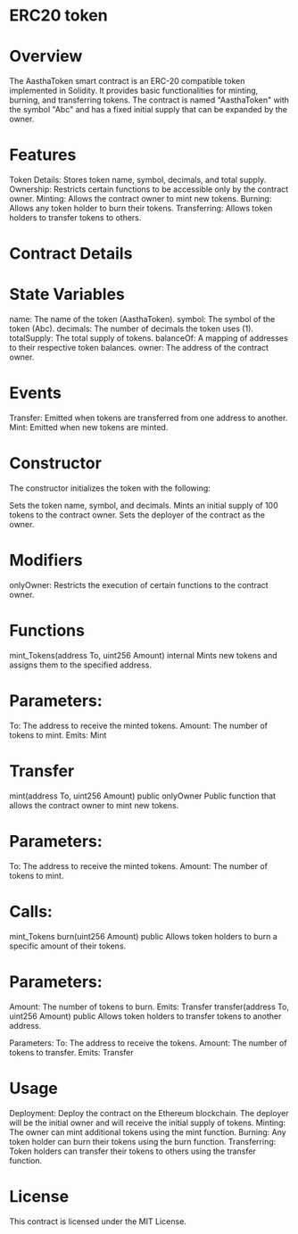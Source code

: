 # ERC20 token
# Overview
The AasthaToken smart contract is an ERC-20 compatible token implemented in Solidity. It provides basic functionalities for minting, burning, and transferring tokens. The contract is named "AasthaToken" with the symbol "Abc" and has a fixed initial supply that can be expanded by the owner.

# Features
Token Details: Stores token name, symbol, decimals, and total supply.
Ownership: Restricts certain functions to be accessible only by the contract owner.
Minting: Allows the contract owner to mint new tokens.
Burning: Allows any token holder to burn their tokens.
Transferring: Allows token holders to transfer tokens to others.
# Contract Details
# State Variables
name: The name of the token (AasthaToken).
symbol: The symbol of the token (Abc).
decimals: The number of decimals the token uses (1).
totalSupply: The total supply of tokens.
balanceOf: A mapping of addresses to their respective token balances.
owner: The address of the contract owner.
# Events
Transfer: Emitted when tokens are transferred from one address to another.
Mint: Emitted when new tokens are minted.
# Constructor
The constructor initializes the token with the following:

Sets the token name, symbol, and decimals.
Mints an initial supply of 100 tokens to the contract owner.
Sets the deployer of the contract as the owner.
# Modifiers
onlyOwner: Restricts the execution of certain functions to the contract owner.
# Functions
mint_Tokens(address To, uint256 Amount) internal
Mints new tokens and assigns them to the specified address.

# Parameters:
To: The address to receive the minted tokens.
Amount: The number of tokens to mint.
Emits:
Mint
# Transfer
mint(address To, uint256 Amount) public onlyOwner
Public function that allows the contract owner to mint new tokens.

# Parameters:
To: The address to receive the minted tokens.
Amount: The number of tokens to mint.
# Calls:
mint_Tokens
burn(uint256 Amount) public
Allows token holders to burn a specific amount of their tokens.

# Parameters:
Amount: The number of tokens to burn.
Emits:
Transfer
transfer(address To, uint256 Amount) public
Allows token holders to transfer tokens to another address.

Parameters:
To: The address to receive the tokens.
Amount: The number of tokens to transfer.
Emits:
Transfer
# Usage
Deployment: Deploy the contract on the Ethereum blockchain. The deployer will be the initial owner and will receive the initial supply of tokens.
Minting: The owner can mint additional tokens using the mint function.
Burning: Any token holder can burn their tokens using the burn function.
Transferring: Token holders can transfer their tokens to others using the transfer function.
# License
This contract is licensed under the MIT License.
